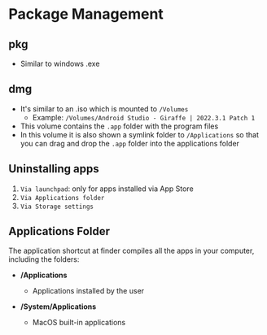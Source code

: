 # Package Management

## pkg

- Similar to windows .exe

## dmg

- It's similar to an .iso which is mounted to `/Volumes`
  - Example: `/Volumes/Android Studio - Giraffe | 2022.3.1 Patch 1`
- This volume contains the `.app` folder with the program files
- In this volume it is also shown a symlink folder to `/Applications` so that you can drag and drop the `.app` folder into the applications folder

## Uninstalling apps

1. `Via launchpad`: only for apps installed via App Store
1. `Via Applications folder`
1. `Via Storage settings`

## Applications Folder

The application shortcut at finder compiles all the apps in your computer, including the folders:

- **/Applications**
  - Applications installed by the user

- **/System/Applications**
  - MacOS built-in applications
